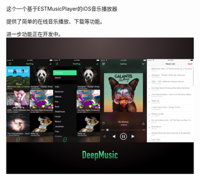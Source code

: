 这个一个基于ESTMusicPlayer的iOS音乐播放器 


提供了简单的在线音乐播放、下载等功能。 


进一步功能正在开发中。
 ![image](https://github.com/jihongboo/DeepMusic-for-iOS/blob/master/deep.jpg)
